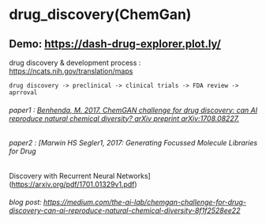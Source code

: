 # drug_discovery(ChemGan)

## Demo: https://dash-drug-explorer.plot.ly/
drug discovery & development process : https://ncats.nih.gov/translation/maps

    drug discovery -> preclinical -> clinical trials -> FDA review -> aprroval
    
 
###### paper1 : [Benhenda, M. 2017. ChemGAN challenge for drug discovery: can AI reproduce natural chemical diversity? arXiv preprint arXiv:1708.08227.](https://arxiv.org/abs/1708.08227)
###### paper2 : [Marwin HS Segler1, 2017: Generating Focussed Molecule Libraries for Drug
Discovery with Recurrent Neural Networks](https://arxiv.org/pdf/1701.01329v1.pdf)
###### blog post: https://medium.com/the-ai-lab/chemgan-challenge-for-drug-discovery-can-ai-reproduce-natural-chemical-diversity-8f1f2528ee22
